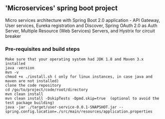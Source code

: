 ## 'Microservices' spring boot project
Micro services architecture with Spring Boot 2.0 application - API Gateway, User services, Eureka registration and Discover, Spring OAuth 2.0 as Auth Server, Multiple Resource (Web Services) Servers, and Hystrix for circuit breaker

### Pre-requisites and build steps
```
Make sure that your operating system had JDK 1.8 and Maven 3.x installed
java -version
mvn -v
chmod +x ./install.sh ( only for linux instances, in case java and maven are not installed) 
clone the code repository
cd /go/to/project/code/root/directory
mvn clean install
mvn clean install -DskipTests -Dpmd.skip=true  (optional to avoid the test package building)
java -jar ./target/user-service-0.0.1-SNAPSHOT.jar --spring.config.location=./src/main/resources/application.properties
```
